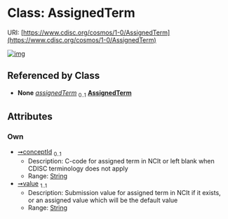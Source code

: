 
# Class: AssignedTerm




URI: [https://www.cdisc.org/cosmos/1-0/AssignedTerm](https://www.cdisc.org/cosmos/1-0/AssignedTerm)


[![img](https://yuml.me/diagram/nofunky;dir:TB/class/[SDTMVariable]++-%20assignedTerm%200..1>[AssignedTerm&#124;conceptId:string%20%3F;value:string],[SDTMVariable])](https://yuml.me/diagram/nofunky;dir:TB/class/[SDTMVariable]++-%20assignedTerm%200..1>[AssignedTerm&#124;conceptId:string%20%3F;value:string],[SDTMVariable])

## Referenced by Class

 *  **None** *[assignedTerm](assignedTerm.md)*  <sub>0..1</sub>  **[AssignedTerm](AssignedTerm.md)**

## Attributes


### Own

 * [➞conceptId](assignedTerm__conceptId.md)  <sub>0..1</sub>
     * Description: C-code for assigned term in NCIt or left blank when CDISC terminology does not apply
     * Range: [String](types/String.md)
 * [➞value](assignedTerm__value.md)  <sub>1..1</sub>
     * Description: Submission value for assigned term in NCIt if it exists, or an assigned value which will be the default value
     * Range: [String](types/String.md)
